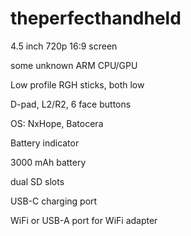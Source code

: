 # theperfecthandheld

4.5 inch 720p 16:9 screen

some unknown ARM CPU/GPU

Low profile RGH sticks, both low

D-pad, L2/R2, 6 face buttons

OS: NxHope, Batocera

Battery indicator

3000 mAh battery

dual SD slots

USB-C charging port

WiFi or USB-A port for WiFi adapter
